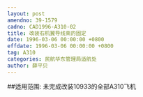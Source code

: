 ```yaml
---
layout: post
amendno: 39-1579
cadno: CAD1996-A310-02
title: 改装右机翼导线束的固定
date: 1996-03-06 00:00:00 +0800
effdate: 1996-03-06 00:00:00 +0800
tag: A310
categories: 民航华东管理局适航处
author: 薛平贝
---
```


##适用范围:
未完成改装10933的全部A310飞机

